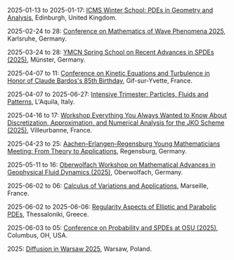 2025-01-13 to 2025-01-17: [ICMS Winter School: PDEs in Geometry and Analysis](https://www.icms.org.uk/PDEsInGeometryAnalysis/ "The winter school trains researchers in PDEs, focusing on geometry and analysis. Topics include geometric PDEs, curvature flows, and harmonic analysis. Lectures cover applications in general relativity and quantum mechanics, emphasizing analytical techniques."), Edinburgh, United Kingdom.

2025-02-24 to 28: [Conference on Mathematics of Wave Phenomena 2025](https://conference25.waves.kit.edu "This conference explores mathematical modeling of wave phenomena, covering wave propagation, scattering, and inverse problems. Topics include partial differential equations, numerical methods, and applications in acoustics, electromagnetics, and seismology, emphasizing analytical and computational advancements in wave physics."), Karlsruhe, Germany.

2025-03-24 to 28: [YMCN Spring School on Recent Advances in SPDEs (2025)](https://www.uni-muenster.de/MathematicsMuenster/de/events/2025/ymcn_spring-school_spdes.shtml "This spring school explores stochastic partial differential equations (SPDEs), covering regularity theory, numerical methods, and stochastic analysis. Topics include stochastic heat equations, applications in fluid dynamics, and financial modeling, emphasizing recent theoretical and computational advancements."), Münster, Germany.

2025-04-07 to 11: [Conference on Kinetic Equations and Turbulence in Honor of Claude Bardos's 85th Birthday](https://bardos-85.sciencesconf.org/?lang=en "Focuses on kinetic equations and turbulence modeling. Topics include Boltzmann equations, computational fluid dynamics, and turbulence simulation, with applications in physics and engineering."), Gif-sur-Yvette, France.

2025-04-07 to 2025-06-27: [Intensive Trimester: Particles, Fluids and Patterns](https://www.gssi.it/research/schools-and-workshops/item/25761-an-intensive-trimester-on-particles-fluids-and-patterns-at-gssi "The trimester explores particles, fluids, and patterns, focusing on analytical and computational methods. Topics include kinetic theory, fluid dynamics, and pattern formation. Discussions cover applications in plasma physics and condensed matter, emphasizing modeling challenges."), L'Aquila, Italy.

2025-04-16 to 17: [Workshop Everything You Always Wanted to Know About Discretization, Approximation, and Numerical Analysis for the JKO Scheme (2025)](https://indico.math.cnrs.fr/event/13361/ "Focuses on numerical analysis for the JKO scheme, emphasizing discretization and approximation techniques. Topics include optimal transport, gradient flows, and applications in mathematical modeling and physics."), Villeurbanne, France.

2025-04-23 to 25: [Aachen–Erlangen–Regensburg Young Mathematicians Meeting: From Theory to Applications](https://sites.google.com/view/aermeeting "The meeting focuses on mathematical theory and applications in physics. Topics include differential equations, functional analysis, and geometric methods. Discussions cover applications in quantum mechanics and fluid dynamics, fostering collaboration among young mathematicians and physicists."), Regensburg, Germany.

2025-05-11 to 16: [Oberwolfach Workshop on Mathematical Advances in Geophysical Fluid Dynamics (2025)](https://www.mfo.de/occasion/2520/www_view "This workshop explores geophysical fluid dynamics, focusing on mathematical models for oceanic and atmospheric flows. Topics include turbulence, wave dynamics, and numerical methods for fluid simulations, with applications in climate prediction and weather forecasting, emphasizing computational advancements."), Oberwolfach, Germany.

2025-06-02 to 06: [Calculus of Variations and Applications](https://www.cirm-math.fr/fr/evenements/calculus-of-variations-and-applications-2/ "The conference explores calculus of variations, focusing on applications in physics and materials science. Topics include energy minimization, nonlinear PDEs, and optimal transport. Discussions cover modeling physical systems like fluid dynamics and elasticity, advancing mathematical techniques for real-world problems."), Marseille, France.

2025-06-02 to 2025-06-06: [Regularity Aspects of Elliptic and Parabolic PDEs](https://sites.google.com/view/regularity-aspects-pde/home "The conference explores regularity in elliptic and parabolic PDEs, with physical applications. Topics include Schauder estimates, Hölder continuity, and viscosity solutions. Discussions cover modeling in fluid dynamics and quantum mechanics, emphasizing analytical techniques."), Thessaloniki, Greece.

2025-06-03 to 05: [Conference on Probability and SPDEs at OSU (2025)](https://u.osu.edu/spdeworkshop/ "This conference focuses on probability and stochastic partial differential equations, covering regularity theory, stochastic analysis, and numerical methods. Topics include stochastic heat equations, applications in fluid dynamics, emphasizing mathematical rigor in stochastic systems."), Columbus, OH, USA.

2025: [Diffusion in Warsaw 2025](https://evolutionarypdes2025.icm.edu.pl/diffusion-in-warsaw/ "The workshop explores diffusion processes, focusing on mathematical models in physics. Topics include parabolic PDEs, stochastic diffusion, and transport phenomena. Discussions cover applications in fluid dynamics, plasma physics, and biological systems, emphasizing PDE-based modeling."), Warsaw, Poland.

